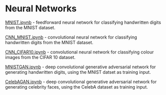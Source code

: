 # Neural Networks

[MNIST.ipynb](MNIST.ipynb) - feedforward neural network for classifying handwritten digits from the MNIST dataset.

[CNN_MNIST.ipynb](CNN_MNIST.ipynb) - convolutional neural network for classifying handwritten digits from the MNIST dataset.

[CNN_CIFAR10.ipynb](CNN_CIFAR10.ipynb) - convolutional neural network for classifying colour images from the CIFAR 10 dataset.

[MNISTGAN.ipynb](MNISTGAN.ipynb) - deep convolutional generative adversarial network for generating handwritten digits, using the MNIST datset as training input.

[CelebAGAN.ipynb](CelebAGAN.ipynb) - deep convolutional generative adversarial network for generating celebrity faces, using the CelebA dataset as training input.
